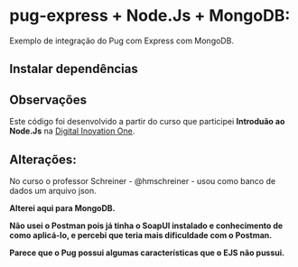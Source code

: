 # pug-express + Node.Js + MongoDB:
Exemplo de integração do Pug com Express com MongoDB.

## Instalar dependências


## Observações
Este código foi desenvolvido a partir do curso que participei **Introduão ao Node.Js** na [Digital Inovation One](https://digitalinnovation.one).

## Alterações:

No curso o professor Schreiner - @hmschreiner - usou como banco de dados um arquivo json.

**Alterei aqui para MongoDB.** 

**Não usei o Postman pois já tinha o SoapUI instalado e conhecimento de como aplicá-lo, e percebi que teria mais dificuldade com o Postman.**

**Parece que o Pug possui algumas características que o EJS não pussui.**
